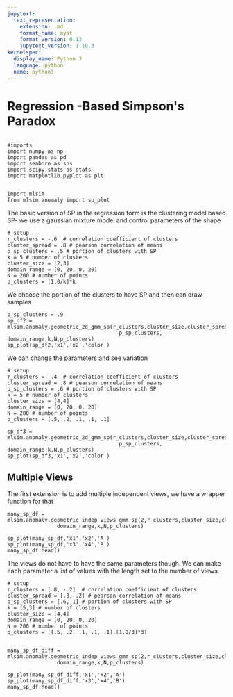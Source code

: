 ```yaml
---
jupytext:
  text_representation:
    extension: .md
    format_name: myst
    format_version: 0.13
    jupytext_version: 1.10.3
kernelspec:
  display_name: Python 3
  language: python
  name: python3
---
```


# Regression -Based Simpson's Paradox

```{code-cell} ipython3

#imports
import numpy as np
import pandas as pd
import seaborn as sns
import scipy.stats as stats
import matplotlib.pyplot as plt


import mlsim 
from mlsim.anomaly import sp_plot
```

The basic version of SP in the regression form is the clustering model based SP- we use a gaussian mixture model and control parameters of the shape

```{code-cell} ipython3
# setup
r_clusters = -.6  # correlation coefficient of clusters
cluster_spread = .8 # pearson correlation of means
p_sp_clusters = .5 # portion of clusters with SP 
k = 5 # number of clusters
cluster_size = [2,3]
domain_range = [0, 20, 0, 20]
N = 200 # number of points
p_clusters = [1.0/k]*k
```

We choose the portion of the clusters to have SP and then can draw samples

```{code-cell} ipython3
p_sp_clusters = .9
sp_df2 = mlsim.anomaly.geometric_2d_gmm_sp(r_clusters,cluster_size,cluster_spread,
                                    p_sp_clusters, domain_range,k,N,p_clusters)
sp_plot(sp_df2,'x1','x2','color')
```

We can change the parameters and see variation

```{code-cell} ipython3
# setup
r_clusters = -.4  # correlation coefficient of clusters
cluster_spread = .8 # pearson correlation of means
p_sp_clusters = .6 # portion of clusters with SP 
k = 5 # number of clusters
cluster_size = [4,4]
domain_range = [0, 20, 0, 20]
N = 200 # number of points
p_clusters = [.5, .2, .1, .1, .1]

sp_df3 = mlsim.anomaly.geometric_2d_gmm_sp(r_clusters,cluster_size,cluster_spread,
                                    p_sp_clusters, domain_range,k,N,p_clusters)
sp_plot(sp_df3,'x1','x2','color')
```

## Multiple Views

The first extension is to add multiple independent views, we have a wrapper function for that

```{code-cell} ipython3
many_sp_df = mlsim.anomaly.geometric_indep_views_gmm_sp(2,r_clusters,cluster_size,cluster_spread,p_sp_clusters,
                domain_range,k,N,p_clusters)

sp_plot(many_sp_df,'x1','x2','A')
sp_plot(many_sp_df,'x3','x4','B')
many_sp_df.head()
```

The views do not have to have the same parameters though. We can make each parameter a list of values with the length set to the number of views. 

```{code-cell} ipython3
# setup
r_clusters = [.8, -.2]  # correlation coefficient of clusters
cluster_spread = [.8, .2] # pearson correlation of means
p_sp_clusters = [.6, 1] # portion of clusters with SP 
k = [5,3] # number of clusters
cluster_size = [4,4]
domain_range = [0, 20, 0, 20]
N = 200 # number of points
p_clusters = [[.5, .2, .1, .1, .1],[1.0/3]*3]


many_sp_df_diff = mlsim.anomaly.geometric_indep_views_gmm_sp(2,r_clusters,cluster_size,cluster_spread,p_sp_clusters,
                domain_range,k,N,p_clusters)

sp_plot(many_sp_df_diff,'x1','x2','A')
sp_plot(many_sp_df_diff,'x3','x4','B')
many_sp_df.head()
```

```{code-cell} ipython3

```
